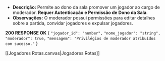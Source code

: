 - **Descrição:** Permite ao dono da sala promover um jogador ao cargo de moderador. **Requer Autenticação e Permissão de Dono da Sala**.
- **Observações:** O moderador possui permissões para editar detalhes sobre a partida, convidar jogadores e expulsar jogadores.

**200 RESPONSE OK**
{
  `"jogador_id": "number",`
  `"nome_jogador": "string",`
  `"moderador": true,`
  `"mensagem": "Privilégios de moderador atribuídos com sucesso."`
}

[[Jogadores Rotas.canvas|Jogadores Rotas]]